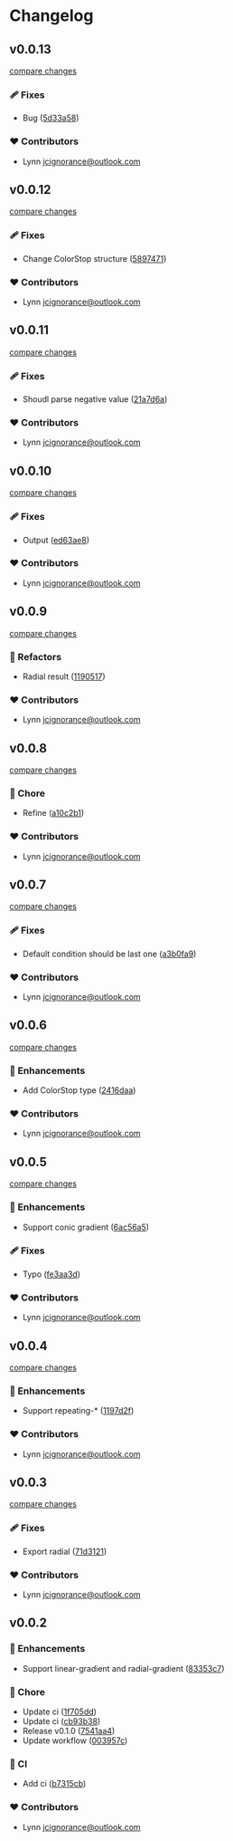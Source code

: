 # Changelog


## v0.0.13

[compare changes](https://github.com/Jackie1210/css-gradient-parser/compare/v0.0.12...v0.0.13)

### 🩹 Fixes

- Bug ([5d33a58](https://github.com/Jackie1210/css-gradient-parser/commit/5d33a58))

### ❤️ Contributors

- Lynn <jcignorance@outlook.com>

## v0.0.12

[compare changes](https://github.com/Jackie1210/css-gradient-parser/compare/v0.0.11...v0.0.12)

### 🩹 Fixes

- Change ColorStop structure ([5897471](https://github.com/Jackie1210/css-gradient-parser/commit/5897471))

### ❤️ Contributors

- Lynn <jcignorance@outlook.com>

## v0.0.11

[compare changes](https://github.com/Jackie1210/css-gradient-parser/compare/v0.0.10...v0.0.11)

### 🩹 Fixes

- Shoudl parse negative value ([21a7d6a](https://github.com/Jackie1210/css-gradient-parser/commit/21a7d6a))

### ❤️ Contributors

- Lynn <jcignorance@outlook.com>

## v0.0.10

[compare changes](https://github.com/Jackie1210/css-gradient-parser/compare/v0.0.9...v0.0.10)

### 🩹 Fixes

- Output ([ed63ae8](https://github.com/Jackie1210/css-gradient-parser/commit/ed63ae8))

### ❤️ Contributors

- Lynn <jcignorance@outlook.com>

## v0.0.9

[compare changes](https://github.com/Jackie1210/css-gradient-parser/compare/v0.0.8...v0.0.9)

### 💅 Refactors

- Radial result ([1190517](https://github.com/Jackie1210/css-gradient-parser/commit/1190517))

### ❤️ Contributors

- Lynn <jcignorance@outlook.com>

## v0.0.8

[compare changes](https://github.com/Jackie1210/css-gradient-parser/compare/v0.0.7...v0.0.8)

### 🏡 Chore

- Refine ([a10c2b1](https://github.com/Jackie1210/css-gradient-parser/commit/a10c2b1))

### ❤️ Contributors

- Lynn <jcignorance@outlook.com>

## v0.0.7

[compare changes](https://github.com/Jackie1210/css-gradient-parser/compare/v0.0.6...v0.0.7)

### 🩹 Fixes

- Default condition should be last one ([a3b0fa9](https://github.com/Jackie1210/css-gradient-parser/commit/a3b0fa9))

### ❤️ Contributors

- Lynn <jcignorance@outlook.com>

## v0.0.6

[compare changes](https://github.com/Jackie1210/css-gradient-parser/compare/v0.0.5...v0.0.6)

### 🚀 Enhancements

- Add ColorStop type ([2416daa](https://github.com/Jackie1210/css-gradient-parser/commit/2416daa))

### ❤️ Contributors

- Lynn <jcignorance@outlook.com>

## v0.0.5

[compare changes](https://github.com/Jackie1210/css-gradient-parser/compare/v0.0.4...v0.0.5)

### 🚀 Enhancements

- Support conic gradient ([6ac56a5](https://github.com/Jackie1210/css-gradient-parser/commit/6ac56a5))

### 🩹 Fixes

- Typo ([fe3aa3d](https://github.com/Jackie1210/css-gradient-parser/commit/fe3aa3d))

### ❤️ Contributors

- Lynn <jcignorance@outlook.com>

## v0.0.4

[compare changes](https://github.com/Jackie1210/css-gradient-parser/compare/v0.0.3...v0.0.4)

### 🚀 Enhancements

- Support repeating-* ([1197d2f](https://github.com/Jackie1210/css-gradient-parser/commit/1197d2f))

### ❤️ Contributors

- Lynn <jcignorance@outlook.com>

## v0.0.3

[compare changes](https://github.com/Jackie1210/css-gradient-parser/compare/v0.0.2...v0.0.3)

### 🩹 Fixes

- Export radial ([71d3121](https://github.com/Jackie1210/css-gradient-parser/commit/71d3121))

### ❤️ Contributors

- Lynn <jcignorance@outlook.com>

## v0.0.2


### 🚀 Enhancements

- Support linear-gradient and radial-gradient ([83353c7](https://github.com/Jackie1210/css-gradient-parser/commit/83353c7))

### 🏡 Chore

- Update ci ([1f705dd](https://github.com/Jackie1210/css-gradient-parser/commit/1f705dd))
- Update ci ([cb93b38](https://github.com/Jackie1210/css-gradient-parser/commit/cb93b38))
- Release v0.1.0 ([7541aa4](https://github.com/Jackie1210/css-gradient-parser/commit/7541aa4))
- Update workflow ([003957c](https://github.com/Jackie1210/css-gradient-parser/commit/003957c))

### 🤖 CI

- Add ci ([b7315cb](https://github.com/Jackie1210/css-gradient-parser/commit/b7315cb))

### ❤️ Contributors

- Lynn <jcignorance@outlook.com>

